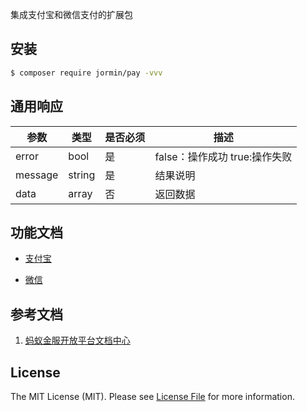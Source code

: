 集成支付宝和微信支付的扩展包

## 安装

``` bash
$ composer require jormin/pay -vvv
```

## 通用响应

| 参数  | 类型  | 是否必须  | 描述  |
| ------------ | ------------ | ------------ | ------------ |
| error | bool | 是 | false：操作成功 true:操作失败 |
| message | string | 是 | 结果说明 |
| data | array | 否 | 返回数据 |


## 功能文档

- [支付宝](doc/alipay.md)

- [微信](doc/wechatpay.md)

## 参考文档

1. [蚂蚁金服开放平台文档中心](https://docs.open.alipay.com/200/)

## License

The MIT License (MIT). Please see [License File](LICENSE.md) for more information.
